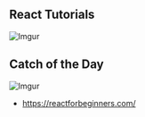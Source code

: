 ## React Tutorials

![Imgur](http://i.imgur.com/KtNb5IJ.png)

## Catch of the Day

![Imgur](http://i.imgur.com/S5jkxxI.png)


- https://reactforbeginners.com/
